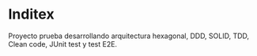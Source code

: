 # Inditex
Proyecto prueba desarrollando arquitectura hexagonal, DDD, SOLID, TDD, Clean code, JUnit test y test E2E.
